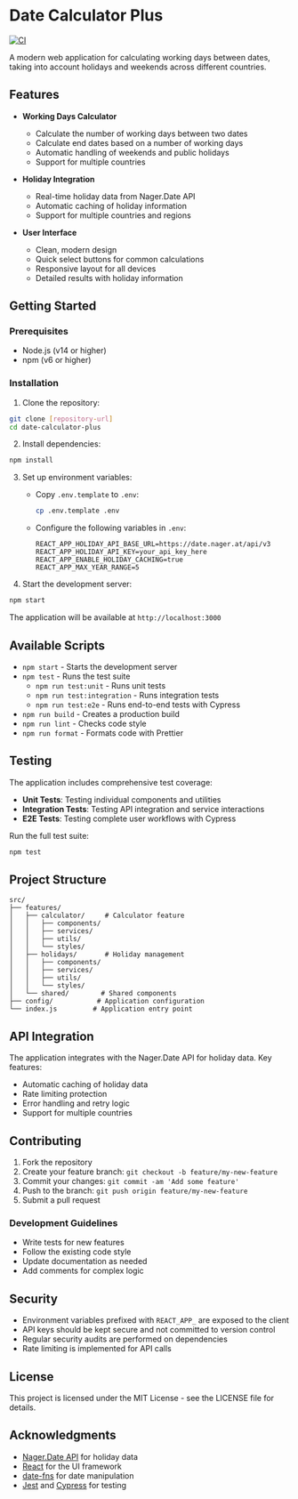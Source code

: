 # Date Calculator Plus

[![CI](https://github.com/Teev-dev/DateCaluclatorPlus/actions/workflows/ci.yml/badge.svg)](https://github.com/Teev-dev/DateCaluclatorPlus/actions/workflows/ci.yml)

A modern web application for calculating working days between dates, taking into account holidays and weekends across different countries.

## Features

- **Working Days Calculator**
  - Calculate the number of working days between two dates
  - Calculate end dates based on a number of working days
  - Automatic handling of weekends and public holidays
  - Support for multiple countries

- **Holiday Integration**
  - Real-time holiday data from Nager.Date API
  - Automatic caching of holiday information
  - Support for multiple countries and regions

- **User Interface**
  - Clean, modern design
  - Quick select buttons for common calculations
  - Responsive layout for all devices
  - Detailed results with holiday information

## Getting Started

### Prerequisites

- Node.js (v14 or higher)
- npm (v6 or higher)

### Installation

1. Clone the repository:
```bash
git clone [repository-url]
cd date-calculator-plus
```

2. Install dependencies:
```bash
npm install
```

3. Set up environment variables:
   - Copy `.env.template` to `.env`:
     ```bash
     cp .env.template .env
     ```
   - Configure the following variables in `.env`:
     ```plaintext
     REACT_APP_HOLIDAY_API_BASE_URL=https://date.nager.at/api/v3
     REACT_APP_HOLIDAY_API_KEY=your_api_key_here
     REACT_APP_ENABLE_HOLIDAY_CACHING=true
     REACT_APP_MAX_YEAR_RANGE=5
     ```

4. Start the development server:
```bash
npm start
```

The application will be available at `http://localhost:3000`

## Available Scripts

- `npm start` - Starts the development server
- `npm test` - Runs the test suite
  - `npm run test:unit` - Runs unit tests
  - `npm run test:integration` - Runs integration tests
  - `npm run test:e2e` - Runs end-to-end tests with Cypress
- `npm run build` - Creates a production build
- `npm run lint` - Checks code style
- `npm run format` - Formats code with Prettier

## Testing

The application includes comprehensive test coverage:

- **Unit Tests**: Testing individual components and utilities
- **Integration Tests**: Testing API integration and service interactions
- **E2E Tests**: Testing complete user workflows with Cypress

Run the full test suite:
```bash
npm test
```

## Project Structure

```
src/
├── features/
│   ├── calculator/     # Calculator feature
│   │   ├── components/
│   │   ├── services/
│   │   ├── utils/
│   │   └── styles/
│   ├── holidays/       # Holiday management
│   │   ├── components/
│   │   ├── services/
│   │   ├── utils/
│   │   └── styles/
│   └── shared/        # Shared components
├── config/           # Application configuration
└── index.js         # Application entry point
```

## API Integration

The application integrates with the Nager.Date API for holiday data. Key features:

- Automatic caching of holiday data
- Rate limiting protection
- Error handling and retry logic
- Support for multiple countries

## Contributing

1. Fork the repository
2. Create your feature branch: `git checkout -b feature/my-new-feature`
3. Commit your changes: `git commit -am 'Add some feature'`
4. Push to the branch: `git push origin feature/my-new-feature`
5. Submit a pull request

### Development Guidelines

- Write tests for new features
- Follow the existing code style
- Update documentation as needed
- Add comments for complex logic

## Security

- Environment variables prefixed with `REACT_APP_` are exposed to the client
- API keys should be kept secure and not committed to version control
- Regular security audits are performed on dependencies
- Rate limiting is implemented for API calls

## License

This project is licensed under the MIT License - see the LICENSE file for details.

## Acknowledgments

- [Nager.Date API](https://date.nager.at/) for holiday data
- [React](https://reactjs.org/) for the UI framework
- [date-fns](https://date-fns.org/) for date manipulation
- [Jest](https://jestjs.io/) and [Cypress](https://www.cypress.io/) for testing
